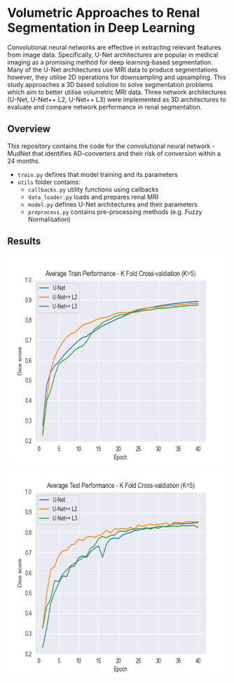 # Volumetric Approaches to Renal Segmentation in Deep Learning
Convolutional neural networks are effective in extracting relevant features from image data. Specifically, U-Net
architectures are popular in medical imaging as a promising
method for deep learning-based segmentation. Many of the U-Net
architectures use MRI data to produce segmentations however,
they utilise 2D operations for downsampling and upsampling.
This study approaches a 3D based solution to solve segmentation
problems which aim to better utilise volumetric MRI data.
Three network architectures (U-Net, U-Net++ L2, U-Net++ L3)
were implemented as 3D architectures to evaluate and compare
network performance in renal segmentation.
## Overview
This repository contains the code for the convolutional neural network - MudNet that identifies AD-converters and their risk of conversion within a 24 months.
* ```train.py``` defines that model training and its parameters
* ```utils``` folder contains:
  * ```callbacks.py``` utility functions using callbacks
  * ```data_loader.py``` loads and prepares renal MRI
  * ```model.py``` defines U-Net architectures and their parameters
  * ```preprocess.py``` contains pre-processing methods (e.g. Fuzzy Normalisation)
## Results
<img src="figures/train_cv.png" width="640" height="480"> 
<img src="figures/test_cv.png" width="640" height="480">
